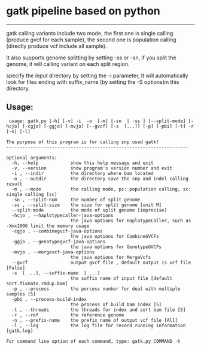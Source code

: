 # gatk pipeline based on python
----------------------------------------------
gatk calling variants include two mode, the first one is single calling (produce gvcf for each sample), the second one is population calling (directly produce vcf include all  sample).<br/>

It also supports genome splitting by setting -ss or -sn, if you split the genome, it will calling variant on each split region.<br/>

specify the input directory by setting the -i parameter, It will automatically look for files ending with suffix_name (by setting the -S options)in this directory.


## Usage:
```
 usage: gatk.py [-h] [-v] -i  -o  [-m] [-sn  | -ss ] [--split-mode] [-hcjo] [-cgjo] [-ggjo] [-mvjo] [--gvcf] [-s  [...]] [-p] [-pbi] [-t] -r  [-n] [-l]

The purpose of this program is for calling snp used gatk!
--------------------------------------------------------------------

optional arguments:
  -h, --help            show this help message and exit
  -v, --version         show program's version number and exit
  -i , --indir          the directory where bam located
  -o , --outdir         the directory save the snp and indel calling result
  -m , --mode           the calling mode, pc: population calling, sc: single calling [sc]
  -sn , --split-num     the number of split genome
  -ss , --split-size    the size for split genome [unit M]
  --split-mode          the mode of split genome [imprecise]
  -hcjo , --haplotypecaller-java-options
                        the java options for HaplotypeCaller, such as -Xmx100G limit the memory usage
  -cgjo , --combinegvcf-java-options
                        the java options for CombineGVCFs
  -ggjo , --genotypegvcf-java-options
                        the java options for GenotypeGVCFs
  -mvjo , --mergevcf-java-options
                        the java options for MergeVcfs
  --gvcf                output gvcf file , default output is vcf file [False]
  -s  [ ...], --suffix-name  [ ...]
                        the suffix name of input file [default sort.fixmate.rmdup.bam]
  -p , --process        the porcess number for deal with multiple samples [5]
  -pbi , --process-build-index
                        the process of build bam index [5]
  -t , --threads        the threads for index and sort bam file [5]
  -r , --ref            the reference genome
  -n , --prefix-name    the prefix name of output vcf file [All]
  -l , --log            the log file for record running information [gatk.log]

For command line option of each command, type: gatk.py COMMAND -h


